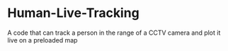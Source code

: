 # Human-Live-Tracking
A code that can track a person in the range of a CCTV camera and plot it live on a preloaded map
